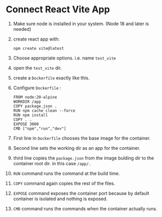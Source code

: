 # Connect React Vite App

1. Make sure node is installed in your system. (Node 18 and later is needed)
   
3. create react app with:
   ```
   npm create vite@latest
   ```

4. Choose appropriate options. i.e. name `test_vite`
   
5. open the `test_vite` dir.
   
6. create a `Dockerfile` exactly like this.
   
8. Configure `Dockerfile` :
   ```
   FROM node:20-alpine
   WORKDIR /app
   COPY package.json .
   RUN npm cache clean --force
   RUN npm install
   COPY . .
   EXPOSE 3000 
   CMD ["npm","run","dev"]
   ```

7. First line in `Dockerfile` chooses the base image for the container.

8. Second line sets the working dir as an app for the container.

9. third line copies the `package.json` from the image bulding dir to the container root dir. in this case `/app/.`

10. `RUN` command runs the command at the build time.

11. `COPY` command again copies the rest of the files.

12. `EXPOSE` command exposes the container port because by default container is isolated and nothing is exposed.
     
13. `CMD` command runs the commands when the container actually runs.
